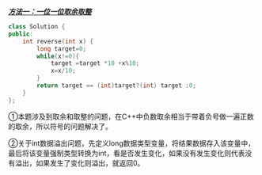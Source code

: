 ***<u>方法一：一位一位取余取整</u>***

```c++
class Solution {
public:
    int reverse(int x) {
        long target=0;
        while(x!=0){
            target =target *10 +x%10;
            x=x/10;
        }
        return target == (int)target?(int) target :0;
    }
};
```

①本题涉及到取余和取整的问题，在C++中负数取余相当于带着负号做一遍正数的取余，所以符号的问题解决了。

②关于int数据溢出问题，先定义long数据类型变量，将结果数据存入该变量中，最后将该变量强制类型转换为int，看是否发生变化，如果没有发生变化则代表没有溢出，如果发生了变化则溢出，就返回0。
